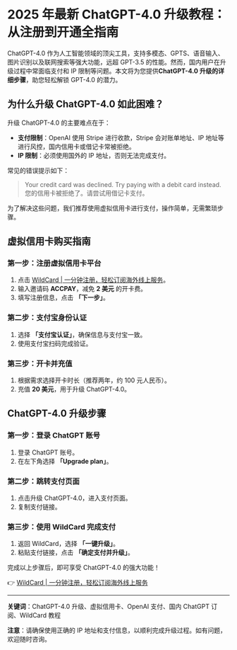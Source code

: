 # 2025 年最新 ChatGPT-4.0 升级教程：从注册到开通全指南

ChatGPT-4.0 作为人工智能领域的顶尖工具，支持多模态、GPTS、语音输入、图片识别以及联网搜索等强大功能，远超 GPT-3.5 的性能。然而，国内用户在升级过程中常面临支付和 IP 限制等问题。本文将为您提供**ChatGPT-4.0 升级的详细步骤**，助您轻松解锁 GPT-4.0 的潜力。

## 为什么升级 ChatGPT-4.0 如此困难？

升级 ChatGPT-4.0 的主要难点在于：

- **支付限制**：OpenAI 使用 Stripe 进行收款，Stripe 会对账单地址、IP 地址等进行风控，国内信用卡或借记卡常被拒绝。
- **IP 限制**：必须使用国外的 IP 地址，否则无法完成支付。

常见的错误提示如下：

> Your credit card was declined. Try paying with a debit card instead.  
> 您的信用卡被拒绝了。请尝试用借记卡支付。

为了解决这些问题，我们推荐使用虚拟信用卡进行支付，操作简单，无需繁琐步骤。

## 虚拟信用卡购买指南

### 第一步：注册虚拟信用卡平台
1. 点击 [WildCard | 一分钟注册，轻松订阅海外线上服务](https://bbtdd.com/WildCard)。
2. 输入邀请码 **ACCPAY**，减免 **2 美元** 的开卡费。
3. 填写注册信息，点击 **「下一步」**。

### 第二步：支付宝身份认证
1. 选择 **「支付宝认证」**，确保信息与支付宝一致。
2. 使用支付宝扫码完成验证。

### 第三步：开卡并充值
1. 根据需求选择开卡时长（推荐两年，约 100 元人民币）。
2. 充值 **20 美元**，用于升级 ChatGPT-4.0。

## ChatGPT-4.0 升级步骤

### 第一步：登录 ChatGPT 账号
1. 登录 ChatGPT 账号。
2. 在左下角选择 **「Upgrade plan」**。

### 第二步：跳转支付页面
1. 点击升级 ChatGPT-4.0，进入支付页面。
2. 复制支付链接。

### 第三步：使用 WildCard 完成支付
1. 返回 WildCard，选择 **「一键升级」**。
2. 粘贴支付链接，点击 **「确定支付并升级」**。

完成以上步骤后，即可享受 ChatGPT-4.0 的强大功能！

👉 [WildCard | 一分钟注册，轻松订阅海外线上服务](https://bbtdd.com/WildCard)

---

**关键词**：ChatGPT-4.0 升级、虚拟信用卡、OpenAI 支付、国内 ChatGPT 订阅、WildCard 教程

**注意**：请确保使用正确的 IP 地址和支付信息，以顺利完成升级过程。如有问题，欢迎随时咨询。